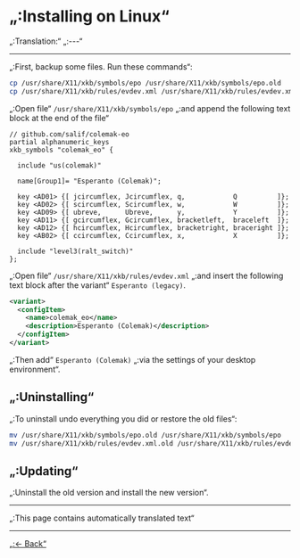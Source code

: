 # „:Installing on Linux“

„:Translation:“ „:---“

---

„:First, backup some files. Run these commands“:

```bash
cp /usr/share/X11/xkb/symbols/epo /usr/share/X11/xkb/symbols/epo.old
cp /usr/share/X11/xkb/rules/evdev.xml /usr/share/X11/xkb/rules/evdev.xml.old
```

„:Open file“ `/usr/share/X11/xkb/symbols/epo` „:and append the following text block at the end of the file“

```
// github.com/salif/colemak-eo
partial alphanumeric_keys
xkb_symbols "colemak_eo" {

  include "us(colemak)"

  name[Group1]= "Esperanto (Colemak)";

  key <AD01> {[ jcircumflex, Jcircumflex, q,            Q          ]};
  key <AD02> {[ scircumflex, Scircumflex, w,            W          ]};
  key <AD09> {[ ubreve,      Ubreve,      y,            Y          ]};
  key <AD11> {[ gcircumflex, Gcircumflex, bracketleft,  braceleft  ]};
  key <AD12> {[ hcircumflex, Hcircumflex, bracketright, braceright ]};
  key <AB02> {[ ccircumflex, Ccircumflex, x,            X          ]};

  include "level3(ralt_switch)"
};
```

„:Open file“ `/usr/share/X11/xkb/rules/evdev.xml` „:and insert the following text block after the variant“ `Esperanto (legacy)`.

```xml
<variant>
  <configItem>
    <name>colemak_eo</name>
    <description>Esperanto (Colemak)</description>
  </configItem>
</variant>
```

„:Then add“ `Esperanto (Colemak)` „:via the settings of your desktop environment“.

## „:Uninstalling“

„:To uninstall undo everything you did or restore the old files“:

```bash
mv /usr/share/X11/xkb/symbols/epo.old /usr/share/X11/xkb/symbols/epo
mv /usr/share/X11/xkb/rules/evdev.xml.old /usr/share/X11/xkb/rules/evdev.xml
```

## „:Updating“

„:Uninstall the old version and install the new version“.

---

„:This page contains automatically translated text“

---

[„:← Back“](./README„:--“)
